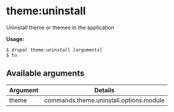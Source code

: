 # theme:uninstall
Uninstall theme or themes in the application

**Usage:**
```
$ drupal theme:uninstall [arguments]
$ tu  
```

## Available arguments
Argument | Details
---------|-------------
theme | commands.theme.uninstall.options.module

